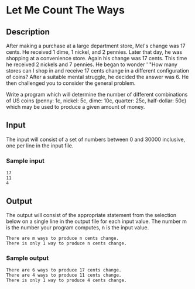 # Let Me Count The Ways

## Description

After making a purchase at a large department store, Mel's change was 17 cents.
He received 1 dime, 1 nickel, and 2 pennies. Later that day, he was shopping at
a convenience store. Again his change was 17 cents. This time he received 2
nickels and 7 pennies. He began to wonder ' "How many stores can I shop in and
receive 17 cents change in a different configuration of coins? After a suitable
mental struggle, he decided the answer was 6. He then challenged you to
consider the general problem.

Write a program which will determine the number of different combinations of US
coins (penny: 1c, nickel: 5c, dime: 10c, quarter: 25c, half-dollar: 50c) which
may be used to produce a given amount of money.


## Input

The input will consist of a set of numbers between 0 and 30000 inclusive, one
per line in the input file.

### Sample input

```
17
11
4
```


## Output

The output will consist of the appropriate statement from the selection below
on a single line in the output file for each input value. The number m is the
number your program computes, n is the input value.

```
There are m ways to produce n cents change.
There is only 1 way to produce n cents change.
```

### Sample output

```
There are 6 ways to produce 17 cents change.
There are 4 ways to produce 11 cents change.
There is only 1 way to produce 4 cents change.
```
